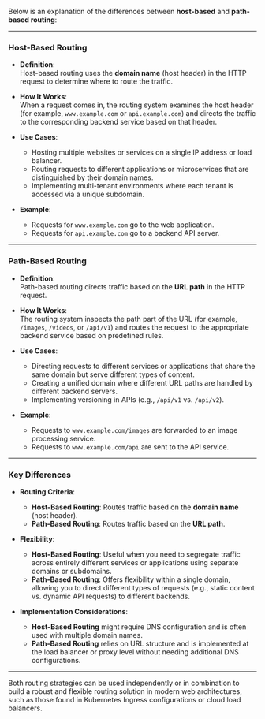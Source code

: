 Below is an explanation of the differences between **host-based** and **path-based routing**:

---

### **Host-Based Routing**

- **Definition**:  
  Host-based routing uses the **domain name** (host header) in the HTTP request to determine where to route the traffic.

- **How It Works**:  
  When a request comes in, the routing system examines the host header (for example, `www.example.com` or `api.example.com`) and directs the traffic to the corresponding backend service based on that header.

- **Use Cases**:  
  - Hosting multiple websites or services on a single IP address or load balancer.
  - Routing requests to different applications or microservices that are distinguished by their domain names.
  - Implementing multi-tenant environments where each tenant is accessed via a unique subdomain.

- **Example**:  
  - Requests for `www.example.com` go to the web application.
  - Requests for `api.example.com` go to a backend API server.

---

### **Path-Based Routing**

- **Definition**:  
  Path-based routing directs traffic based on the **URL path** in the HTTP request.

- **How It Works**:  
  The routing system inspects the path part of the URL (for example, `/images`, `/videos`, or `/api/v1`) and routes the request to the appropriate backend service based on predefined rules.

- **Use Cases**:  
  - Directing requests to different services or applications that share the same domain but serve different types of content.
  - Creating a unified domain where different URL paths are handled by different backend servers.
  - Implementing versioning in APIs (e.g., `/api/v1` vs. `/api/v2`).

- **Example**:  
  - Requests to `www.example.com/images` are forwarded to an image processing service.
  - Requests to `www.example.com/api` are sent to the API service.

---

### **Key Differences**

- **Routing Criteria**:  
  - **Host-Based Routing**: Routes traffic based on the **domain name** (host header).  
  - **Path-Based Routing**: Routes traffic based on the **URL path**.

- **Flexibility**:  
  - **Host-Based Routing**: Useful when you need to segregate traffic across entirely different services or applications using separate domains or subdomains.
  - **Path-Based Routing**: Offers flexibility within a single domain, allowing you to direct different types of requests (e.g., static content vs. dynamic API requests) to different backends.

- **Implementation Considerations**:  
  - **Host-Based Routing** might require DNS configuration and is often used with multiple domain names.
  - **Path-Based Routing** relies on URL structure and is implemented at the load balancer or proxy level without needing additional DNS configurations.

---

Both routing strategies can be used independently or in combination to build a robust and flexible routing solution in modern web architectures, such as those found in Kubernetes Ingress configurations or cloud load balancers.